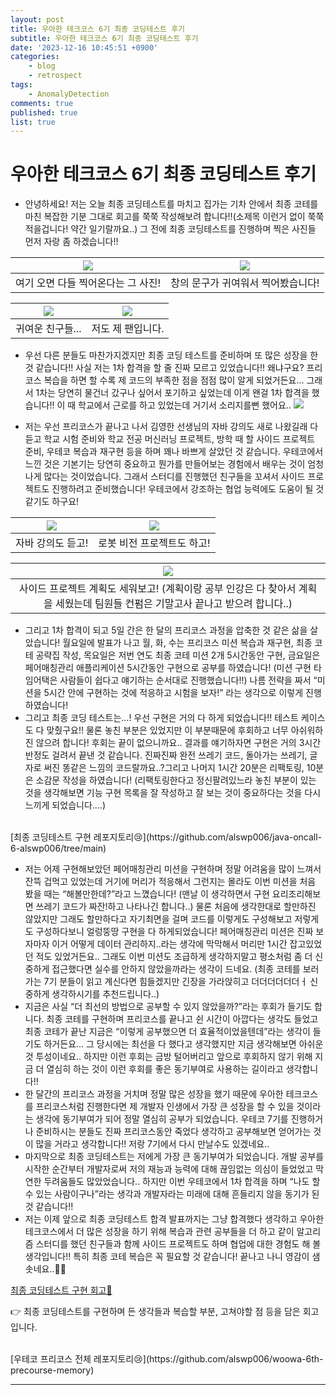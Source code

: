 ```yaml
---
layout: post
title: 우아한 테크코스 6기 최종 코딩테스트 후기
subtitle: 우아한 테크코스 6기 최종 코딩테스트 후기
date: '2023-12-16 10:45:51 +0900'
categories:
    - blog
    - retrospect
tags:
    - AnomalyDetection
comments: true
published: true
list: true
---
```


# 우아한 테크코스 6기 최종 코딩테스트 후기

- 안녕하세요! 저는 오늘 최종 코딩테스트를 마치고 집가는 기차 안에서 최종 코테를 마친 복잡한 기분 그대로 회고를 쭉쭉 작성해보려 합니다!!(소제목 이런거 없이 쭉쭉 적을겁니다! 약간 일기랄까요..) 그 전에 최종 코딩테스트를 진행하며 찍은 사진들 먼저 자랑 좀 하겠습니다!!

| ![](https://velog.velcdn.com/images/alswp006/post/a197bea9-e169-44a0-bd22-ca90d3a2ad30/image.png) | ![](https://velog.velcdn.com/images/alswp006/post/b27ef78d-789c-4b8b-a261-707cc2a3de6b/image.png) |
|:---:|:---:|
| 여기 오면 다들 찍어온다는 그 사진! | 창의 문구가 귀여워서 찍어봤습니다! |

| ![](https://velog.velcdn.com/images/alswp006/post/c40850bb-68aa-4bf9-a69d-42c5221e0151/image.png) | ![](https://velog.velcdn.com/images/alswp006/post/6a47452e-b9b2-4f05-a7ec-4ccebe3d121e/image.png) |
|:---:|:---:|
| 귀여운 친구들... | 저도 제 팬입니다. |

- 우선 다른 분들도 마찬가지겠지만 최종 코딩 테스트를 준비하며 또 많은 성장을 한 것 같습니다!! 사실 저는 1차 합격을 할 줄 진짜 모르고 있었습니다!! 왜냐구요? 프리코스 복습을 하면 할 수록 제 코드의 부족한 점을 점점 많이 알게 되었거든요... 그래서 1차는 당연히 물건너 갔구나 싶어서 포기하고 싶었는데 이게 왠걸 1차 합격을 했습니다!! 이 때 학교에서 근로를 하고 있었는데 거기서 소리지를뻔 했어요..
![](https://velog.velcdn.com/images/alswp006/post/0b63f243-e4e6-4d9c-8ac6-97b01aed1b58/image.png)

- 저는 우선 프리코스가 끝나고 나서 김영한 선생님의 자바 강의도 새로 나왔길래 다 듣고 학교 시험 준비와 학교 전공 머신러닝 프로젝트, 방학 때 할 사이드 프로젝트 준비, 우테코 복습과 재구현 등을 하며 꽤나 바쁘게 살았던 것 같습니다. 우테코에서 느낀 것은 기본기는 당연히 중요하고 뭔가를 만들어보는 경험에서 배우는 것이 엄청나게 많다는 것이었습니다. 그래서 스터디를 진행했던 친구들을 꼬셔서 사이드 프로젝트도 진행하려고 준비했습니다! 우테코에서 강조하는 협업 능력에도 도움이 될 것 같기도 하구요!


| ![](https://velog.velcdn.com/images/alswp006/post/22dd2934-6355-4bdf-a5f1-4d67e2fd643e/image.png) | ![](https://velog.velcdn.com/images/alswp006/post/bbb8e13c-024e-45b6-ba3b-cc7add31f455/image.png) |
|:---:|:---:|
| 자바 강의도 듣고! | 로봇 비전 프로젝트도 하고! |

| ![](https://velog.velcdn.com/images/alswp006/post/7c8f5cda-d66d-4ca3-a010-6b158fbe5934/image.png) |
|:---:|
| 사이드 프로젝트 계획도 세워보고! (계획이랑 공부 인강은 다 찾아서 계획을 세웠는데 팀원들 컨펌은 기말고사 끝나고 받으려 합니다..)|

- 그리고 1차 합격이 되고 5일 간은 한 달의 프리코스 과정을 압축한 것 같은 삶을 살았습니다! 월요일에 발표가 나고 월, 화, 수는 프리코스 미션 복습과 재구현, 최종 코테 공략집 작성, 목요일은 저번 연도 최종 코테 미션 2개 5시간동안 구현, 금요일은 페어매칭관리 애플리케이션 5시간동안 구현으로 공부를 하였습니다! (미션 구현 타임어택은 사람들이 쉽다고 얘기하는 순서대로 진행했습니다!!) 나름 전략을 짜서 “미션을 5시간 안에 구현하는 것에 적응하고 시험을 보자!” 라는 생각으로 이렇게 진행하였습니다!
- 그리고 최종 코딩 테스트는…! 우선 구현은 거의 다 하게 되었습니다!! 테스트 케이스도 다 맞췄구요!! 물론 놓친 부분은 있었지만 이 부분때문에 후회하고 너무 아쉬워하진 않으려 합니다! 후회는 끝이 없으니까요.. 결과를 얘기하자면 구현은 거의 3시간 반정도 걸려서 끝낸 것 같습니다. 진짜진짜 완전 쓰레기 코드, 돌아가는 쓰레기, 글자로 써진 똥같은 느낌의 코드랄까요..?그리고 나머지 1시간 20분은 리팩토링, 10분은 소감문 작성을 하였습니다! (리팩토링한다고 정신팔려있느라 놓친 부분이 있는 것을 생각해보면 기능 구현 목록을 잘 작성하고 잘 보는 것이 중요하다는 것을 다시 느끼게 되었습니다….)
<br>
[최종 코딩테스트 구현 레포지토리😢](https://github.com/alswp006/java-oncall-6-alswp006/tree/main)

- 저는 어제 구현해보았던 페어매칭관리 미션을 구현하며 정말 어려움을 많이 느껴서 잔뜩 겁먹고 있었는데 거기에 머리가 적응해서 그런지는 몰라도 이번 미션을 처음 봤을 때는 “해볼만한데?”라고 느꼈습니다! (맨날 이 생각하면서 구현 요리조리해보면 쓰레기 코드가 짜잔!하고 나타나긴 합니다..) 물론 처음에 생각한대로 할만하진 않았지만 그래도 할만하다고 자기최면을 걸며 코드를 이렇게도 구성해보고 저렇게도 구성하다보니 얼렁뚱땅 구현을 다 하게되었습니다! 페어매칭관리 미션은 진짜 보자마자 이거 어떻게 데이터 관리하지..라는 생각에 막막해서 머리만 1시간 잡고있었던 적도 있었거든요.. 그래도 이번 미션도 조급하게 생각하지말고 평소처럼 좀 더 신중하게 접근했다면 실수를 안하지 않았을까라는 생각이 드네요. (최종 코테를 보러 가는 7기 분들이 읽고 계신다면 힘들겠지만 긴장을 가라앉히고 더더더더더더ㅓ 신중하게 생각하시기를 추천드립니다..)
- 지금은 사실 “더 최선의 방법으로 공부할 수 있지 않았을까?”라는 후회가 들기도 합니다. 최종 코테를 구현하며 프리코스를 끝나고 쉰 시간이 아깝다는 생각도 들었고 최종 코테가 끝난 지금은 “이렇게 공부했으면 더 효율적이었을텐데”라는 생각이 들기도 하거든요... 그 당시에는 최선을 다 했다고 생각했지만 지금 생각해보면 아쉬운 것 투성이네요.. 하지만 이런 후회는 금방 털어버리고 앞으로 후회하지 않기 위해 지금 더 열심히 하는 것이 이런 후회를 좋은 동기부여로 사용하는 길이라고 생각합니다!!
- 한 달간의 프리코스 과정을 거치며 정말 많은 성장을 했기 때문에 우아한 테크코스를 프리코스처럼 진행한다면 제 개발자 인생에서 가장 큰 성장을 할 수 있을 것이라는 생각에 동기부여가 되어 정말 열심히 공부가 되었습니다. 우테코 7기를 진행하거나 준비하시는 분들도 진짜 프리코스동안 죽었다 생각하고 공부해보면 얻어가는 것이 많을 거라고 생각합니다!! 저랑 7기에서 다시 만날수도 있겠네요..
- 마지막으로 최종 코딩테스트는 저에게 가장 큰 동기부여가 되었습니다. 개발 공부를 시작한 순간부터 개발자로써 저의 재능과 능력에 대해 끊임없는 의심이 들었었고 막연한 두려움들도 많았었습니다.. 하지만 이번 우테코에서 1차 합격을 하며 “나도 할 수 있는 사람이구나”라는 생각과 개발자라는 미래에 대해 흔들리지 않을 동기가 된 것 같습니다!!
- 저는 이제 앞으로 최종 코딩테스트 합격 발표까지는 그냥 합격했다 생각하고 우아한 테크코스에서 더 많은 성장을 하기 위해 복습과 관련 공부들을 더 하고 같이 알고리즘 스터디를 했던 친구들과 함께 사이드 프로젝트도 하며 협업에 대한 경험도 해 볼 생각입니다!! 특히 최종 코테 복습은 꼭 필요할 것 같습니다! 끝나고 나니 영감이 샘솟네요..😮‍💨

[최종 코딩테스트 구현 회고🏃](https://github.com/alswp006/woowa-6th-precourse-memory/blob/main/%EC%B5%9C%EC%A2%85%20%EC%BD%94%EB%94%A9%ED%85%8C%EC%8A%A4%ED%8A%B8%20%ED%9A%8C%EA%B3%A0.md)
<br>

👉 최종 코딩테스트를 구현하며 든 생각들과 복습할 부분, 고쳐야할 점 등을 담은 회고입니다.

<br>
[우테코 프리코스 전체 레포지토리😢](https://github.com/alswp006/woowa-6th-precourse-memory)

---